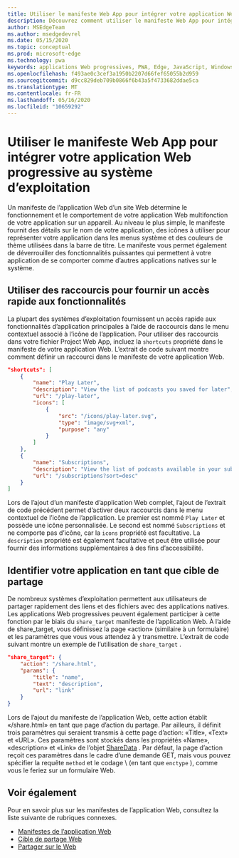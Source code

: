 ```yaml
---
title: Utiliser le manifeste Web App pour intégrer votre application Web progressive au système d’exploitation
description: Découvrez comment utiliser le manifeste Web App pour intégrer votre application Web progressive dans votre système d’exploitation.
author: MSEdgeTeam
ms.author: msedgedevrel
ms.date: 05/15/2020
ms.topic: conceptual
ms.prod: microsoft-edge
ms.technology: pwa
keywords: applications Web progressives, PWA, Edge, JavaScript, Windows, UWP, Microsoft Store
ms.openlocfilehash: f493ae0c3cef3a1950b2207d66fef65055b2d959
ms.sourcegitcommit: d9cc829deb709b0866f6b43a5f4733682ddae5ca
ms.translationtype: MT
ms.contentlocale: fr-FR
ms.lasthandoff: 05/16/2020
ms.locfileid: "10659292"
---
```

# Utiliser le manifeste Web App pour intégrer votre application Web progressive au système d’exploitation

Un manifeste de l’application Web d’un site Web détermine le fonctionnement et le comportement de votre application Web multifonction de votre application sur un appareil.  Au niveau le plus simple, le manifeste fournit des détails sur le nom de votre application, des icônes à utiliser pour représenter votre application dans les menus système et des couleurs de thème utilisées dans la barre de titre.  Le manifeste vous permet également de déverrouiller des fonctionnalités puissantes qui permettent à votre application de se comporter comme d’autres applications natives sur le système.  

## Utiliser des raccourcis pour fournir un accès rapide aux fonctionnalités  

La plupart des systèmes d’exploitation fournissent un accès rapide aux fonctionnalités d’application principales à l’aide de raccourcis dans le menu contextuel associé à l’icône de l’application.  Pour utiliser des raccourcis dans votre fichier Project Web App, incluez la `shortcuts` propriété dans le manifeste de votre application Web.  L’extrait de code suivant montre comment définir un raccourci dans le manifeste de votre application Web.  

```json
"shortcuts": [
    {
        "name": "Play Later",
        "description": "View the list of podcasts you saved for later",
        "url": "/play-later",
        "icons": [
            {
                "src": "/icons/play-later.svg",
                "type": "image/svg+xml",
                "purpose": "any"
            }
        ]
    },
    {
        "name": "Subscriptions",
        "description": "View the list of podcasts available in your subscription",
        "url": "/subscriptions?sort=desc"
    }
]
```  

Lors de l’ajout d’un manifeste d’application Web complet, l’ajout de l’extrait de code précédent permet d’activer deux raccourcis dans le menu contextuel de l’icône de l’application.  Le premier est nommé `Play Later` et possède une icône personnalisée.  Le second est nommé `Subscriptions` et ne comporte pas d’icône, car la `icons` propriété est facultative.  La `description` propriété est également facultative et peut être utilisée pour fournir des informations supplémentaires à des fins d’accessibilité.  

## Identifier votre application en tant que cible de partage

De nombreux systèmes d’exploitation permettent aux utilisateurs de partager rapidement des liens et des fichiers avec des applications natives. Les applications Web progressives peuvent également participer à cette fonction par le biais du `share_target` manifeste de l’application Web. À l’aide de share_target, vous définissez la page «action» (similaire à un formulaire) et les paramètres que vous vous attendez à y transmettre. L’extrait de code suivant montre un exemple de l’utilisation de `share_target` .

```json
"share_target": {
    "action": "/share.html",
    "params": {
        "title": "name",
        "text": "description",
        "url": "link"
    }
}
```

Lors de l’ajout du manifeste de l’application Web, cette action établit «/share.html» en tant que page d’action du partage. Par ailleurs, il définit trois paramètres qui seraient transmis à cette page d’action: «Title», «Text» et «URL». Ces paramètres sont stockés dans les propriétés «Name», «description» et «Link» de l’objet [ShareData](https://wicg.github.io/web-share#dom-sharedata) . Par défaut, la page d’action reçoit ces paramètres dans le cadre d’une demande GET, mais vous pouvez spécifier la requête `method` et le codage \ (en tant que `enctype` \), comme vous le feriez sur un formulaire Web.

## Voir également  

Pour en savoir plus sur les manifestes de l’application Web, consultez la liste suivante de rubriques connexes.  

* [Manifestes de l’application Web][MDNWebAppManifests]  
* [Cible de partage Web][WICGShareTarget]
* [Partager sur le Web][WICGShare]

<!-- links -->  

[MDNWebAppManifests]: https://developer.mozilla.org/docs/Web/Manifest "Manifestes de l’application Web | MDN"  
[WICGShareTarget]: https://wicg.github.io/web-share-target/ "API cible de partage Web | WICG"
[WICGShare]: https://w3c.github.io/web-share/ "API de partage Web | WICG"
